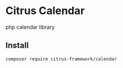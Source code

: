 # Citrus Calendar
php calendar library

## Install
```
composer require citrus-framework/calendar
```